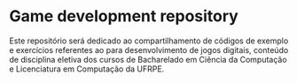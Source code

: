 # Game development repository
Este repositório será dedicado ao compartilhamento de códigos de exemplo e exercícios referentes ao para desenvolvimento de jogos digitais, conteúdo de disciplina eletiva dos cursos de Bacharelado em Ciência da Computação e Licenciatura em Computação da UFRPE.
